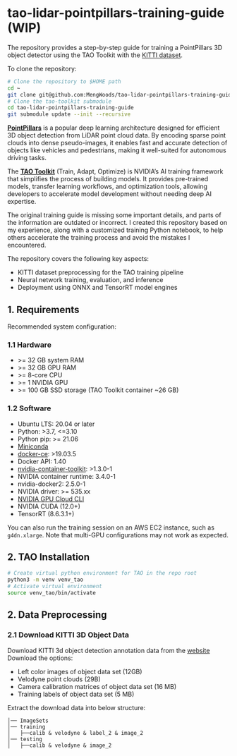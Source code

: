 # tao-lidar-pointpillars-training-guide (WIP)

The repository provides a step-by-step guide for training a PointPillars 3D object detector using the TAO Toolkit with the [KITTI dataset](https://www.cvlibs.net/datasets/kitti/).

To clone the repository:
```bash
# Clone the repository to $HOME path
cd ~
git clone git@github.com:MengWoods/tao-lidar-pointpillars-training-guide.git
# Clone the tao-toolkit submodule
cd tao-lidar-pointpillars-training-guide
git submodule update --init --recursive
```

**[PointPillars](https://arxiv.org/abs/1812.05784)** is a popular deep learning architecture designed for efficient 3D object detection from LiDAR point cloud data. By encoding sparse point clouds into dense pseudo-images, it enables fast and accurate detection of objects like vehicles and pedestrians, making it well-suited for autonomous driving tasks.

The **[TAO Toolkit](https://developer.nvidia.com/tao-toolkit)** (Train, Adapt, Optimize) is NVIDIA’s AI training framework that simplifies the process of building models. It provides pre-trained models, transfer learning workflows, and optimization tools, allowing developers to accelerate model development without needing deep AI expertise.

The original training guide is missing some important details, and parts of the information are outdated or incorrect. I created this repository based on my experience, along with a customized training Python notebook, to help others accelerate the training process and avoid the mistakes I encountered.

The repository covers the following key aspects:
- KITTI dataset preprocessing for the TAO training pipeline
- Neural network training, evaluation, and inference
- Deployment using ONNX and TensorRT model engines


## 1. Requirements

Recommended system configuration:

### 1.1 Hardware

- \>= 32 GB system RAM
- \>= 32 GB GPU RAM
- \>= 8-core CPU
- \>= 1 NVIDIA GPU
- \>= 100 GB SSD storage (TAO Toolkit container ~26 GB)

### 1.2 Software

- Ubuntu LTS: 20.04 or later
- Python: >3.7, <=3.10
- Python pip: >= 21.06
- [Miniconda](https://docs.anaconda.com/miniconda/install/#quick-command-line-install)
- [docker-ce](https://docs.docker.com/engine/install/ubuntu/): >19.03.5
- Docker API: 1.40
- [nvidia-container-toolkit](https://docs.nvidia.com/datacenter/cloud-native/container-toolkit/latest/install-guide.html): >1.3.0-1
- NVIDIA container runtime: 3.4.0-1
- nvidia-docker2: 2.5.0-1
- NVIDIA driver: >= 535.xx
- [NVIDIA GPU Cloud CLI](https://org.ngc.nvidia.com/setup/installers/cli)
- NVIDIA CUDA (12.0+)
- TensorRT (8.6.3.1+)

You can also run the training session on an AWS EC2 instance, such as `g4dn.xlarge`. Note that multi-GPU configurations may not work as expected.

## 2. TAO Installation

```bash
# Create virtual python environment for TAO in the repo root
python3 -m venv venv_tao
# Activate virtual environment
source venv_tao/bin/activate


```


## 2. Data Preprocessing

### 2.1 Download KITTI 3D Object Data

Download KITTI 3d object detection annotation data from the [website](https://www.cvlibs.net/datasets/kitti/eval_object.php?obj_benchmark=3d)
Download the options:
- Left color images of object data set (12GB)
- Velodyne point clouds (29B)
- Camera calibration matrices of object data set (16 MB)
- Training labels of object data set (5 MB)

Extract the download data into below structure:
```
│── ImageSets
│── training
│   ├──calib & velodyne & label_2 & image_2
│── testing
│   ├──calib & velodyne & image_2
```
